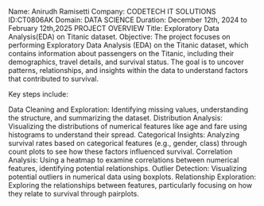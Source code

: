 Name: Anirudh Ramisetti
Company: CODETECH IT SOLUTIONS 
ID:CT0806AK
Domain: DATA SCIENCE 
Duration: December 12th, 2024 to February 12th,2025 
PROJECT OVERVIEW Title: Exploratory Data Analysis(EDA) on Titanic dataset. Objective: The project focuses on performing Exploratory Data Analysis (EDA) on the Titanic dataset, which contains information about passengers on the Titanic, including their demographics, travel details, and survival status. The goal is to uncover patterns, relationships, and insights within the data to understand factors that contributed to survival.

Key steps include:

Data Cleaning and Exploration: Identifying missing values, understanding the structure, and summarizing the dataset.
Distribution Analysis: Visualizing the distributions of numerical features like age and fare using histograms to understand their spread. 
Categorical Insights: Analyzing survival rates based on categorical features (e.g., gender, class) through count plots to see how these factors influenced survival. 
Correlation Analysis: Using a heatmap to examine correlations between numerical features, identifying potential relationships.
Outlier Detection: Visualizing potential outliers in numerical data using boxplots. 
Relationship Exploration: Exploring the relationships between features, particularly focusing on how they relate to survival through pairplots.
